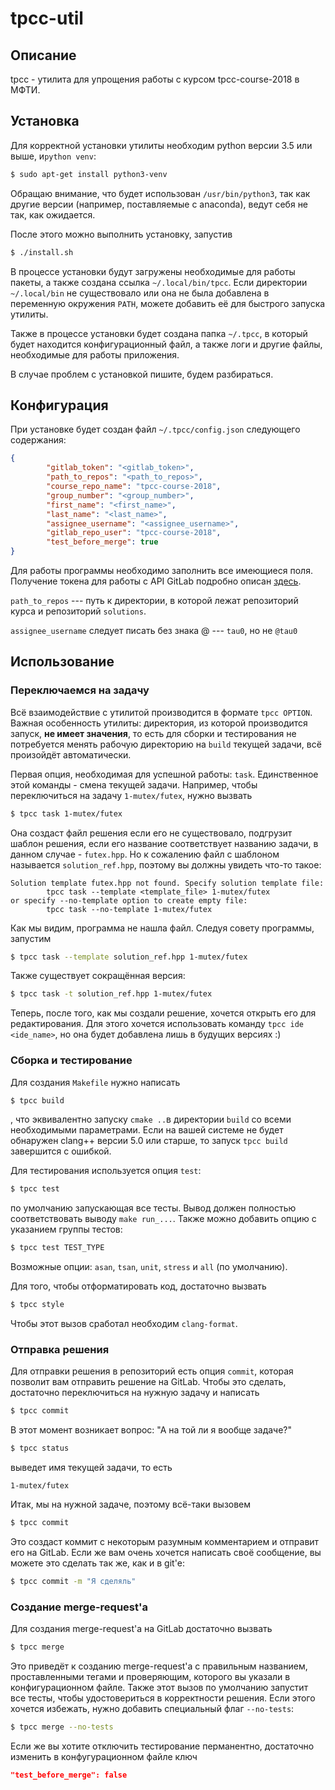 # tpcc-util

## Описание

tpcc - утилита для упрощения работы с курсом tpcc-course-2018 в МФТИ.

## Установка

Для корректной установки утилиты необходим python версии 3.5 или выше, и`python venv`:
```bash
$ sudo apt-get install python3-venv
```

Обращаю внимание, что будет использован `/usr/bin/python3`, так как другие
версии (например, поставляемые с anaconda), ведут себя не так, как ожидается.

После этого можно выполнить установку, запустив
```bash
$ ./install.sh
```

В процессе установки будут загружены необходимые для работы пакеты, а также создана ссылка
`~/.local/bin/tpcc`. Если директории `~/.local/bin` не существовало или она не была добавлена
в переменную окружения `PATH`, можете добавить её для быстрого запуска утилиты.

Также в процессе установки будет создана папка `~/.tpcc`, в который будет находится конфигурационный
файл, а также логи и другие файлы, необходимые для работы приложения.
 
В случае проблем с установкой пишите, будем разбираться.

## Конфигурация

При установке будет создан файл `~/.tpcc/config.json` следующего содержания:
```json
{
        "gitlab_token": "<gitlab_token>",
        "path_to_repos": "<path_to_repos>",
        "course_repo_name": "tpcc-course-2018",
        "group_number": "<group_number>",
        "first_name": "<first_name>",
        "last_name": "<last_name>",
        "assignee_username": "<assignee_username>",
        "gitlab_repo_user": "tpcc-course-2018",
        "test_before_merge": true
}
```

Для работы программы необходимо заполнить все имеющиеся поля. Получение токена для работы с
API GitLab подробно описан [здесь](https://docs.gitlab.com/ee/user/profile/personal_access_tokens.html).

`path_to_repos` --- путь к директории, в которой лежат репозиторий курса и репозиторий `solutions`.

`assignee_username` следует писать без знака @ --- `tau0`, но не `@tau0`

## Использование

### Переключаемся на задачу

Всё взаимодействие с утилитой производится в формате `tpcc OPTION`. Важная особенность утилиты:
директория, из которой производится запуск, **не имеет значения**, то есть для сборки и тестирования
не потребуется менять рабочую директорию на `build` текущей задачи, всё произойдёт автоматически.


Первая опция, необходимая для успешной работы: `task`. Единственное этой команды - смена 
текущей задачи. Например, чтобы переключиться на задачу `1-mutex/futex`, нужно вызвать
```bash
$ tpcc task 1-mutex/futex
```

Она создаст файл решения если его не существовало, подгрузит шаблон решения, если его название соответствует названию задачи, 
в данном случае - `futex.hpp`. Но к сожалению файл с шаблоном называется `solution_ref.hpp`, поэтому вы должны увидеть
что-то такое:

```text
Solution template futex.hpp not found. Specify solution template file:
        tpcc task --template <template_file> 1-mutex/futex
or specify --no-template option to create empty file:
        tpcc task --no-template 1-mutex/futex
``` 

Как мы видим, программа не нашла файл. Следуя совету программы, запустим
```bash
$ tpcc task --template solution_ref.hpp 1-mutex/futex
```

Также существует сокращённая версия:
```bash
$ tpcc task -t solution_ref.hpp 1-mutex/futex
```

Теперь, после того, как мы создали решение, хочется открыть его для редактирования. Для этого
хочется использовать команду `tpcc ide <ide_name>`, но она будет добавлена лишь в будущих версиях :)

### Сборка и тестирование

Для создания `Makefile` нужно написать
```bash
$ tpcc build
```
, что эквивалентно запуску `cmake ..`в директории `build` со всеми необходимыми параметрами.
Если на вашей системе не будет обнаружен clang++ версии 5.0 или старше, 
то запуск `tpcc build` завершится с ошибкой.

Для тестирования используется опция `test`:

```bash
$ tpcc test
```
по умолчанию запускающая все тесты. Вывод должен полностью соответствовать выводу `make run_...`. 
Также можно добавить опцию с указанием группы тестов:
```bash
$ tpcc test TEST_TYPE
``` 
Возможные опции: `asan`, `tsan`, `unit`, `stress` и `all` (по умолчанию).

Для того, чтобы отформатировать код, достаточно вызвать
```bash
$ tpcc style
```
Чтобы этот вызов сработал необходим `clang-format`.

### Отправка решения

Для отправки решения в репозиторий есть опция `commit`, которая позволит вам отправить 
решение на GitLab. Чтобы это сделать, достаточно переключиться на нужную задачу и написать

```bash
$ tpcc commit
```

В этот момент возникает вопрос: "А на той ли я вообще задаче?"
```bash
$ tpcc status
```
выведет имя текущей задачи, то есть
```text
1-mutex/futex
```

Итак, мы на нужной задаче, поэтому всё-таки вызовем
```bash
$ tpcc commit
```

Это создаст коммит с некоторым разумным комментарием и отправит его на GitLab. Если же вам
очень хочется написать своё сообщение, вы можете это сделать так же, как и в git'е:

```bash
$ tpcc commit -m "Я сделяль"
```

### Создание merge-request'а

Для создания merge-request'а на GitLab достаточно вызвать
```bash
$ tpcc merge
```
Это приведёт к созданию merge-request'а с правильным названием, проставленными тегами и проверяющим,
которого вы указали в конфигурационном файле. Также этот вызов по умолчанию запустит все тесты,
чтобы удостовериться в корректности решения. Если этого хочется избежать, нужно добавить
специальный флаг `--no-tests`:

```bash
$ tpcc merge --no-tests
```

Если же вы хотите отключить тестирование перманентно, достаточно изменить в конфугурационном
файле ключ 
```json
"test_before_merge": false
```
